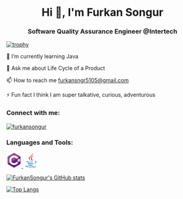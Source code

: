 <h1 align="center" class="heading-element" dir="auto">Hi 👋, I'm Furkan Songur</h1>

<h3 align="center" class="heading-element" dir="auto">Software Quality Assurance Engineer @Intertech</h3>



[![trophy](https://github-profile-trophy.vercel.app/?username=ryo-ma)](https://github.com/ryo-ma/github-profile-trophy)

🌱 I’m currently learning Java

💬 Ask me about Life Cycle of a Product

📫 How to reach me furkansngr5105@gmail.com

⚡ Fun fact I think I am super talkative, curious, adventurous



<h3 align="left" class="heading-element" dir="auto">Connect with me:</h3>

<a href="https://linkedin.com/in/furkansongur" target="_blank" rel="noopener noreferrer">
    <img align="center" src="https://raw.githubusercontent.com/rahuldkjain/github-profile-readme-generator/master/src/images/icons/Social/linked-in-alt.svg" alt="furkansongur" height="30" width="40" style="max-width: 100%;">
</a>

<h3 align="left" class="heading-element" dir="auto">Languages and Tools:</h3>

<a href="https://www.w3schools.com/cs/" rel="nofollow">
        <img src="https://raw.githubusercontent.com/devicons/devicon/master/icons/csharp/csharp-original.svg" alt="csharp" width="40" height="40" style="max-width: 100%;">
</a>
<a href="https://www.java.com" rel="nofollow">
        <img src="https://raw.githubusercontent.com/devicons/devicon/master/icons/java/java-original.svg" alt="java" width="40" height="40" style="max-width: 100%;">
</a>

[![FurkanSongur's GitHub stats](https://github-readme-stats.vercel.app/api?username=furkansongur)](https://github.com/furkansongur/github-readme-stats) 

[![Top Langs](https://github-readme-stats.vercel.app/api/top-langs/?username=furkansongur)](https://github.com/furkansongur/github-readme-stats)


